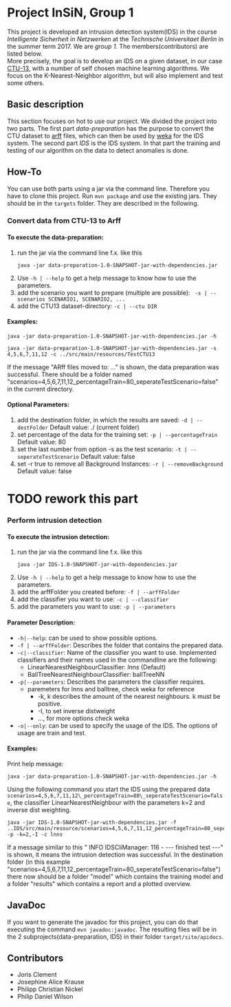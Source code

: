 # Project InSiN, Group 1

This project is developed an intrusion detection system(IDS)
in the course _Intelligente Sicherheit in Netzwerken_
at the _Technische Universitaet Berlin_ in the summer term 2017.
We are _group 1_. The members(contributors) are listed below.<br/>
More precisely, the goal is to develop an IDS on a given dataset, in our case
[CTU-13](http://mcfp.weebly.com/the-ctu-13-dataset-a-labeled-dataset-with-botnet-normal-and-background-traffic.html),
with a number of self chosen machine learning algorithms.
We focus on the K-Nearest-Neighbor algorithm, but will also implement and test
some others.


## Basic description
This section focuses on hot to use our project. We divided the project into two
parts.
The first part _data-preparation_ has the purpose to convert the CTU dataset to
[arff](https://weka.wikispaces.com/ARFF) files,
which can then be used by [weka](http://www.cs.waikato.ac.nz/ml/weka/)
for the IDS system.
The second part _IDS_ is the IDS system.
In that part the training and testing of our algorithm on the data to detect
anomalies is done.


## How-To

You can use both parts using a jar via the command line.
Therefore you have to clone this project.
Run ```mvn package``` and use the existing jars. They should be in the
```targets``` folder.
They are described in the following.



### Convert data from CTU-13 to Arff


#### To execute the data-preparation:
1. run the jar via the command line f.x. like this
   ```
   java -jar data-preparation-1.0-SNAPSHOT-jar-with-dependencies.jar
   ```
2. Use `-h | --help` to get a help message to know how to use the parameters.
3. add the scenario you want to prepare (multiple are possible):
   ` -s | --scenarios SCENARIO1, SCENARIO2, ...`
4. add the CTU13 dataset-directory:
    `-c | --ctu DIR`



#### Examples:
```
java -jar data-preparation-1.0-SNAPSHOT-jar-with-dependencies.jar -h
```
```
java -jar data-preparation-1.0-SNAPSHOT-jar-with-dependencies.jar -s 4,5,6,7,11,12 -c ../src/main/resources/TestCTU13
```

If the message "ARff files moved to: ..." is shown, the data preparation was successful.
There should be a folder named "scenarios=4,5,6,7,11,12_percentageTrain=80_seperateTestScenario=false" in the current directory.



#### Optional Parameters:
1. add the destination folder, in which the results are saved: `-d | --destFolder`
    Default value: ./ (current folder)
2. set percentage of the data for the training set: `-p | --percentageTrain`
    Default value: 80
3. set the last number from option -s as the test scenario: `-t | --seperateTestScenario`
    Default value: false
4. set -r true to remove all Background Instances: `-r | --removeBackground`
    Default value: false



# TODO rework this part
### Perform intrusion detection


#### To execute the intrusion detection:
1. run the jar via the command line f.x. like this
   ```
   java -jar IDS-1.0-SNAPSHOT-jar-with-dependencies.jar
   ```
2. Use `-h | --help` to get a help message to know how to use the parameters.
3. add the arffFolder you created before:
   `-f | --arffFolder`
4. add the classifier you want to use:
   `-c | --classifier`
5. add the parameters you want to use:
   `-p | --parameters`


#### Parameter Description:
* `-h|--help`: can be used to show possible options.
* `-f | --arffFolder`: Describes the folder that contains the prepared data.
* `-c|--classifier`: Name of the classifier you want to use.
  Implemented classifiers and their names used in the commandline are the following:
  * LinearNearestNeighbourClassifier: _lnns_ (Default)
  * BallTreeNearestNeighbourClassifier: ballTreeNN
* `-p|--parameters`: Describes the parameters the classifier requires.
  * paremeters for lnns and balltree, check weka for reference
    * -k, k describes the amount of the nearest neighbours. k must be positive.
    * -I, to set inverse distweight
    * ..., for more options check weka
* `-o|--only`: can be used to specify the usage of the IDS. The options of usage are train and test.


#### Examples:
Print help message:
```
java -jar data-preparation-1.0-SNAPSHOT-jar-with-dependencies.jar -h
```

Using the following command you start the IDS using the prepared data `scenarios=4,5,6,7,11,12\_percentageTrain=80\_seperateTestScenario=false`, the classifier LinearNearestNeighbour with the parameters k=2 and inverse dist weighting.

```
java -jar IDS-1.0-SNAPSHOT-jar-with-dependencies.jar -f ..IDS/src/main/resource/scenarios=4,5,6,7,11,12_percentageTrain=80_seperateTestScenario=false -p -k=2,-I -c lnns
```

If a message similar to this " INFO IDSCliManager: 116 - --- finished test ---" is shown,
it means the intrusion detection was successful.
In the destination folder (in this example "scenarios=4,5,6,7,11,12_percentageTrain=80_seperateTestScenario=false") there now should be a folder "model" which contains the training model and a folder "results" which contains a report and a plotted overview.



## JavaDoc
If you want to generate the javadoc for this project,
you can do that executing the command `mvn javadoc:javadoc`.
The resulting files will be in the 2 subprojects(data-preparation, IDS) in their
folder `target/site/apidocs`.



## Contributors
* Joris Clement
* Josephine Alice Krause
* Philipp Christian Nickel
* Philip Daniel Wilson
